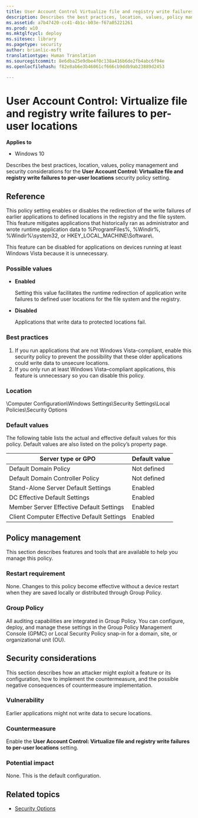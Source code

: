 ```yaml
---
title: User Account Control Virtualize file and registry write failures to per-user locations (Windows 10)
description: Describes the best practices, location, values, policy management and security considerations for the User Account Control Virtualize file and registry write failures to per-user locations security policy setting.
ms.assetid: a7b47420-cc41-4b1c-b03e-f67a05221261
ms.prod: w10
ms.mktglfcycl: deploy
ms.sitesec: library
ms.pagetype: security
author: brianlic-msft
translationtype: Human Translation
ms.sourcegitcommit: 8e6dba25e9dbe4f0c138a416b6de2fb4abc6f94e
ms.openlocfilehash: f82e8ab6e3b46061cf666cb9ddb9ab23889d2453

---
```


# User Account Control: Virtualize file and registry write failures to per-user locations

**Applies to**
-   Windows 10

Describes the best practices, location, values, policy management and security considerations for the **User Account Control: Virtualize file and registry write failures to per-user locations** security policy setting.

## Reference

This policy setting enables or disables the redirection of the write failures of earlier applications to defined locations in the registry and the file system. This feature mitigates applications that historically ran as administrator and wrote runtime application data to %ProgramFiles%, %Windir%, %Windir%\\system32, or HKEY\_LOCAL\_MACHINE\\Software\\.

This feature can be disabled for applications on devices running at least Windows Vista because it is unnecessary.

### Possible values

-   **Enabled**

    Setting this value facilitates the runtime redirection of application write failures to defined user locations for the file system and the registry.

-   **Disabled**

    Applications that write data to protected locations fail.

### Best practices

1.  If you run applications that are not Windows Vista-compliant, enable this security policy to prevent the possibility that these older applications could write data to unsecure locations.
2.  If you only run at least Windows Vista–compliant applications, this feature is unnecessary so you can disable this policy.

### Location

\\Computer Configuration\\Windows Settings\\Security Settings\\Local Policies\\Security Options

### Default values

The following table lists the actual and effective default values for this policy. Default values are also listed on the policy’s property page.

| Server type or GPO | Default value|
| - | - |
| Default Domain Policy| Not defined| 
| Default Domain Controller Policy | Not defined| 
| Stand-Alone Server Default Settings | Enabled| 
| DC Effective Default Settings | Enabled| 
| Member Server Effective Default Settings| Enabled| 
| Client Computer Effective Default Settings | Enabled| 
 
## Policy management

This section describes features and tools that are available to help you manage this policy.

### Restart requirement

None. Changes to this policy become effective without a device restart when they are saved locally or distributed through Group Policy.

### Group Policy

All auditing capabilities are integrated in Group Policy. You can configure, deploy, and manage these settings in the Group Policy Management Console (GPMC) or Local Security Policy snap-in for a domain, site, or organizational unit (OU).

## Security considerations

This section describes how an attacker might exploit a feature or its configuration, how to implement the countermeasure, and the possible negative consequences of countermeasure implementation.

### Vulnerability

Earlier applications might not write data to secure locations.

### Countermeasure

Enable the **User Account Control: Virtualize file and registry write failures to per-user locations** setting.

### Potential impact

None. This is the default configuration.

## Related topics

- [Security Options](security-options.md)



<!--HONumber=Jun16_HO4-->


